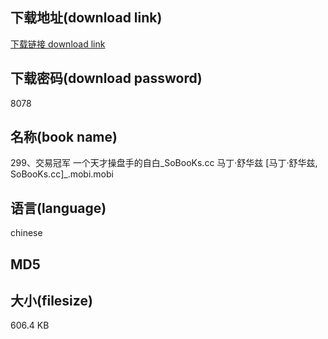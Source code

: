 ## 下载地址(download link)
[下载链接 download link](https://tutu365.netlify.app/?s=299%E3%80%81%E4%BA%A4%E6%98%93%E5%86%A0%E5%86%9B+%E4%B8%80%E4%B8%AA%E5%A4%A9%E6%89%8D%E6%93%8D%E7%9B%98%E6%89%8B%E7%9A%84%E8%87%AA%E7%99%BD_SoBooKs.cc+%E9%A9%AC%E4%B8%81%C2%B7%E8%88%92%E5%8D%8E%E5%85%B9+%5B%E9%A9%AC%E4%B8%81%C2%B7%E8%88%92%E5%8D%8E%E5%85%B9%2C+SoBooKs.cc%5D_.mobi)

## 下载密码(download password)
8078

## 名称(book name)
299、交易冠军 一个天才操盘手的自白_SoBooKs.cc 马丁·舒华兹 [马丁·舒华兹, SoBooKs.cc]_.mobi.mobi

## 语言(language)
chinese

## MD5


## 大小(filesize)
606.4 KB

